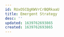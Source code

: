 ```yaml
---
id: RUxOSCQgKWVrCrBQRkaaU
title: Emergent Strategy
desc: ''
updated: 1639762693865
created: 1639762693865
---
```


